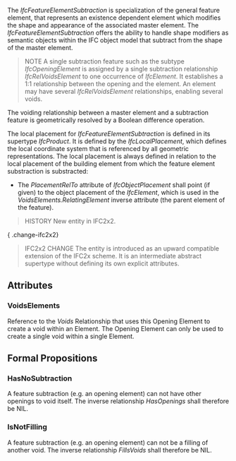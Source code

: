 The _IfcFeatureElementSubtraction_ is specialization of the general feature element, that represents an existence dependent element which modifies the shape and appearance of the associated master element. The _IfcFeatureElementSubtraction_ offers the ability to handle shape modifiers as semantic objects within the IFC object model that subtract from the shape of the master element.

<!-- end of short definition -->


> NOTE A single subtraction feature such as the subtype _IfcOpeningElement_ is assigned by a single subtraction relationship _IfcRelVoidsElement_ to one occurrence of _IfcElement_. It establishes a 1:1 relationship between the opening and the element. An element may have several _IfcRelVoidsElement_ relationships, enabling several voids.

The voiding relationship between a master element and a subtraction feature is geometrically resolved by a Boolean difference operation.

The local placement for _IfcFeatureElementSubtraction_ is defined in its supertype _IfcProduct_. It is defined by the _IfcLocalPlacement_, which defines the local coordinate system that is referenced by all geometric representations. The local placement is always defined in relation to the local placement of the building element from which the feature element substraction is substracted:

* The _PlacementRelTo_ attribute of _IfcObjectPlacement_ shall point (if given) to the object placement of the _IfcElement_, which is used in the _VoidsElements.RelatingElement_ inverse attribute (the parent element of the feature).

> HISTORY New entity in IFC2x2.

{ .change-ifc2x2}
> IFC2x2 CHANGE The entity is introduced as an upward compatible extension of the IFC2x scheme. It is an intermediate abstract supertype without defining its own explicit attributes.

## Attributes

### VoidsElements
Reference to the _Voids_ Relationship that uses this Opening Element to create a void within an Element. The Opening Element can only be used to create a single void within a single Element.

## Formal Propositions

### HasNoSubtraction
A feature subtraction (e.g. an opening element) can not have other openings to void itself. The inverse relationship _HasOpenings_ shall therefore be NIL.

### IsNotFilling
A feature subtraction (e.g. an opening element) can not be a filling of another void. The inverse relationship _FillsVoids_ shall therefore be NIL.
